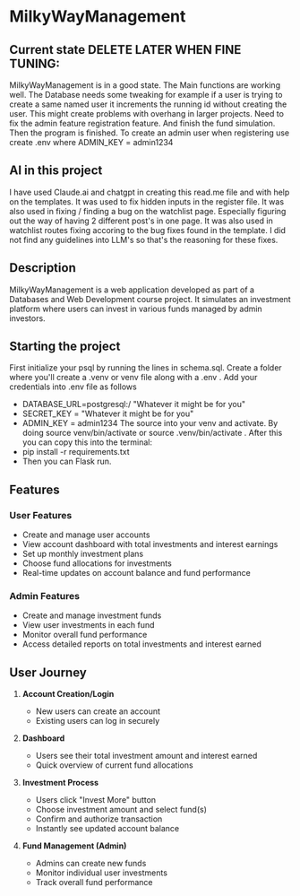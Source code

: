 # MilkyWayManagement

## Current state DELETE LATER WHEN FINE TUNING:
MilkyWayManagement is in a good state. The Main functions are working well. The Database needs some tweaking for example if a user is trying to create a same named user it increments the running id without creating the user. This might create problems with overhang in larger projects. Need to fix the admin feature registration feature. And finish the fund simulation. Then the program is finished. To create an admin user when registering use create .env where ADMIN_KEY = admin1234


## AI in this project
I have used Claude.ai and chatgpt in creating this read.me file and with help on the templates. It was used to fix hidden inputs in the register file. It was also used in fixing / finding a bug on the watchlist page. Especially figuring out the way of having 2 different post's in one page. It was also used in watchlist routes fixing accoring to the bug fixes found in the template. I did not find any guidelines into LLM's so that's the reasoning for these fixes.

## Description

MilkyWayManagement is a web application developed as part of a Databases and Web Development course project. It simulates an investment platform where users can invest in various funds managed by admin investors.

## Starting the project
First initialize your psql by running the lines in schema.sql. Create a folder where you'll create a .venv or venv file along with a .env . Add your credentials into .env file as follows
- DATABASE_URL=postgresql:/ "Whatever it might be for you"
- SECRET_KEY = "Whatever it might be for you"
- ADMIN_KEY = admin1234
The source into your venv and activate. By doing source venv/bin/activate or source .venv/bin/activate . After this you can copy this into the terminal:
- pip install -r requirements.txt 
- Then you can Flask run.


## Features

### User Features
- Create and manage user accounts
- View account dashboard with total investments and interest earnings
- Set up monthly investment plans
- Choose fund allocations for investments
- Real-time updates on account balance and fund performance

### Admin Features
- Create and manage investment funds
- View user investments in each fund
- Monitor overall fund performance
- Access detailed reports on total investments and interest earned

## User Journey

1. **Account Creation/Login**
   - New users can create an account
   - Existing users can log in securely

2. **Dashboard**
   - Users see their total investment amount and interest earned
   - Quick overview of current fund allocations

3. **Investment Process**
   - Users click "Invest More" button
   - Choose investment amount and select fund(s)
   - Confirm and authorize transaction
   - Instantly see updated account balance

4. **Fund Management (Admin)**
   - Admins can create new funds
   - Monitor individual user investments
   - Track overall fund performance


